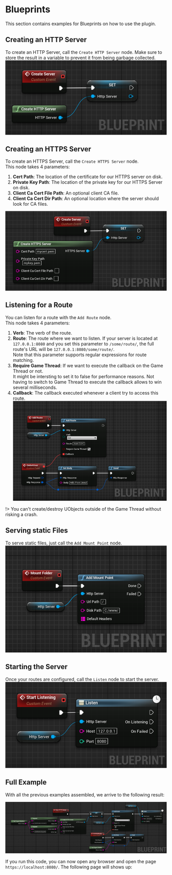 # Blueprints
This section contains examples for Blueprints on how to use the plugin.

## Creating an HTTP Server
To create an HTTP Server, call the `Create HTTP Server` node. Make sure to
store the result in a variable to prevent it from 
being garbage collected.  
![Creates a new http server](https://github.com/Pandoa/BlueprintHttpServer/blob/main/Doc/CreateHttpServer.png?raw=true)

## Creating an HTTPS Server
To create an HTTPS Server, call the `Create HTTPS Server` node.  
This node takes 4 parameters:
1. **Cert Path**: The location of the certificate for our HTTPS server on disk.
2. **Private Key Path**: The location of the private key for our HTTPS Server on disk.
3. **Client Ca Cert File Path**: An optional client CA file.
4. **Client Ca Cert Dir Path**: An optional location where the server should look for CA files.  

![Creates a new https server](https://github.com/Pandoa/BlueprintHttpServer/blob/main/Doc/CreateHttpsServer.png?raw=true)

## Listening for a Route
You can listen for a route with the `Add Route` node.  
This node takes 4 parameters:
1. **Verb**: The verb of the route.
2. **Route**: The route where we want to listen. If your server is located at `127.0.0.1:8080` and you
set this parameter to `/some/route/`, the full route's URL will be `127.0.0.1:8080/some/route/`.  
Note that this parameter supports regular expressions for route matching.
3. **Require Game Thread**: If we want to execute the callback on the Game Thread or not.  
It might be intersting to set it to false for performance reasons. Not having to switch to Game
Thread to execute the callback allows to win several milliseconds.
4. **Callback**: The callback executed whenever a client try to access this route.
![Listen for a route](https://github.com/Pandoa/BlueprintHttpServer/blob/main/Doc/AddRoute.png?raw=true)

!> You can't create/destroy UObjects outside of the Game Thread without risking a crash.

## Serving static Files
To serve static files, just call the `Add Mount Point` node.  
![Serves static files](https://github.com/Pandoa/BlueprintHttpServer/blob/main/Doc/MountFolder.png?raw=true)

## Starting the Server
Once your routes are configured, call the `Listen` node to start the server.  
![Listen](https://github.com/Pandoa/BlueprintHttpServer/blob/main/Doc/Listen.png?raw=true)

## Full Example
With all the previous examples assembled, we arrive to the following result:  

![Full example](https://github.com/Pandoa/BlueprintHttpServer/blob/main/Doc/FullExample.png?raw=true)

If you run this code, you can now open any browser and open the page `https://localhost:8080/`. The following page will shows up:




